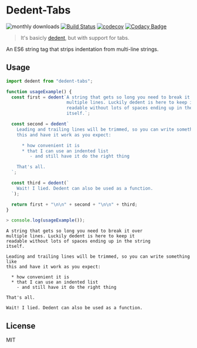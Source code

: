 # Dedent-Tabs

![monthly downloads](https://img.shields.io/npm/dm/dedent-tabs.svg)
[![Build Status](https://travis-ci.com/adrianjost/dedent-tabs.svg?branch=master)](https://travis-ci.com/adrianjost/dedent-tabs)
[![codecov](https://codecov.io/gh/adrianjost/dedent-tabs/branch/master/graph/badge.svg)](https://codecov.io/gh/adrianjost/dedent-tabs)
[![Codacy Badge](https://api.codacy.com/project/badge/Grade/7e343810585c48f1ac7c2acdb8bdad5d)](https://www.codacy.com/app/adrianjost/dedent-tabs?utm_source=github.com&amp;utm_medium=referral&amp;utm_content=adrianjost/dedent-tabs&amp;utm_campaign=Badge_Grade)

> It's basicly [dedent](https://www.npmjs.com/search?q=keywords:dedent), but with support for tabs.

An ES6 string tag that strips indentation from multi-line strings.

## Usage

```js
import dedent from "dedent-tabs";

function usageExample() {
  const first = dedent`A string that gets so long you need to break it over
                       multiple lines. Luckily dedent is here to keep it
                       readable without lots of spaces ending up in the string
                       itself.`;

  const second = dedent`
    Leading and trailing lines will be trimmed, so you can write something like
    this and have it work as you expect:

      * how convenient it is
      * that I can use an indented list
         - and still have it do the right thing

    That's all.
  `;

  const third = dedent(`
    Wait! I lied. Dedent can also be used as a function.
  `);

  return first + "\n\n" + second + "\n\n" + third;
}
```

```js
> console.log(usageExample());
```

```
A string that gets so long you need to break it over
multiple lines. Luckily dedent is here to keep it
readable without lots of spaces ending up in the string
itself.

Leading and trailing lines will be trimmed, so you can write something like
this and have it work as you expect:

  * how convenient it is
  * that I can use an indented list
    - and still have it do the right thing

That's all.

Wait! I lied. Dedent can also be used as a function.
```

## License

MIT

